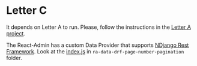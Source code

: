 # Letter C

It depends on Letter A to run. Please, follow the instructions in the [Letter A project](../a/README.md).

The React-Admin has a custom Data Provider that supports [NDjango Rest Framework](https://github.com/juntossomosmais/NDjango.RestFramework). Look at the [index.js](./src/ra-data-drf-page-number-pagination/index.js) in `ra-data-drf-page-number-pagination` folder.
